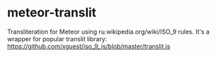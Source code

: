 # meteor-translit
Transliteration for Meteor using ru.wikipedia.org/wiki/ISO_9 rules.
It's a wrapper for popular translit library: https://github.com/xguest/iso_9_js/blob/master/translit.js